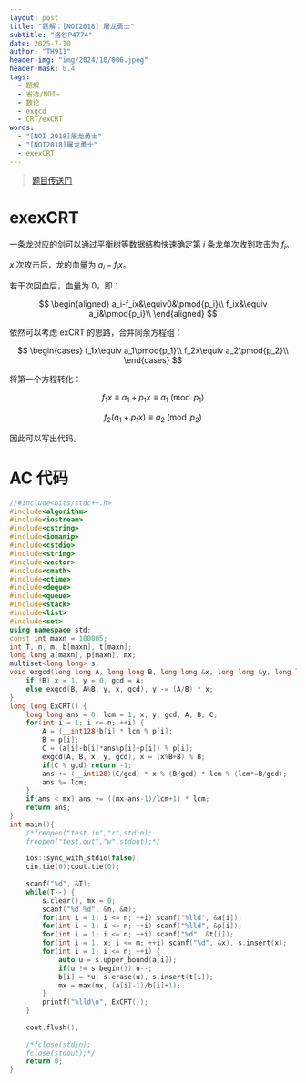 ```yaml
---
layout: post
title: "题解：[NOI2018] 屠龙勇士"
subtitle: "洛谷P4774"
date: 2025-7-10
author: "TH911"
header-img: "img/2024/10/006.jpeg"
header-mask: 0.4
tags:
  - 题解
  - 省选/NOI−
  - 数论
  - exgcd
  - CRT/exCRT
words:
  - "[NOI 2018]屠龙勇士"
  - "[NOI2018]屠龙勇士"
  - exexCRT
---
```


> [题目传送门](https://www.luogu.com.cn/problem/P4774)

# exexCRT

一条龙对应的剑可以通过平衡树等数据结构快速确定第 $i$ 条龙单次收到攻击为 $f_i$。

$x$ 次攻击后，龙的血量为 $a_i-f_ix$。

若干次回血后，血量为 $0$，即：

$$
\begin{aligned}
a_i-f_ix&\equiv0&\pmod{p_i}\\
f_ix&\equiv a_i&\pmod{p_i}\\
\end{aligned}
$$

依然可以考虑 exCRT 的思路，合并同余方程组：

$$
\begin{cases}
f_1x\equiv a_1\pmod{p_1}\\
f_2x\equiv a_2\pmod{p_2}\\
\end{cases}
$$

将第一个方程转化：

$$
f_1x\equiv a_1+p_1x\equiv a_1\pmod{p_1}
$$

$$
f_2(a_1+p_1x)\equiv a_2\pmod{p_2}
$$

因此可以写出代码。

# AC 代码

```cpp
//#include<bits/stdc++.h>
#include<algorithm>
#include<iostream>
#include<cstring>
#include<iomanip>
#include<cstdio>
#include<string>
#include<vector>
#include<cmath>
#include<ctime>
#include<deque>
#include<queue>
#include<stack>
#include<list>
#include<set> 
using namespace std;
const int maxn = 100005;
int T, n, m, b[maxn], t[maxn];
long long a[maxn], p[maxn], mx;
multiset<long long> s;
void exgcd(long long A, long long B, long long &x, long long &y, long long &gcd) {
	if(!B) x = 1, y = 0, gcd = A;
	else exgcd(B, A%B, y, x, gcd), y -= (A/B) * x;
}
long long ExCRT() {
	long long ans = 0, lcm = 1, x, y, gcd, A, B, C;
	for(int i = 1; i <= n; ++i) {
		A = (__int128)b[i] * lcm % p[i];
		B = p[i];
		C = (a[i]-b[i]*ans%p[i]+p[i]) % p[i];
		exgcd(A, B, x, y, gcd), x = (x%B+B) % B;
		if(C % gcd) return -1;
		ans += (__int128)(C/gcd) * x % (B/gcd) * lcm % (lcm*=B/gcd);
		ans %= lcm;
	}
	if(ans < mx) ans += ((mx-ans-1)/lcm+1) * lcm;
	return ans;
}
int main(){
	/*freopen("test.in","r",stdin);
	freopen("test.out","w",stdout);*/
	
	ios::sync_with_stdio(false);
	cin.tie(0);cout.tie(0);
	
	scanf("%d", &T);
	while(T--) {
		s.clear(), mx = 0;
		scanf("%d %d", &n, &m);
		for(int i = 1; i <= n; ++i) scanf("%lld", &a[i]);
		for(int i = 1; i <= n; ++i) scanf("%lld", &p[i]);
		for(int i = 1; i <= n; ++i) scanf("%d", &t[i]);
		for(int i = 1, x; i <= m; ++i) scanf("%d", &x), s.insert(x);
		for(int i = 1; i <= n; ++i) {
			auto u = s.upper_bound(a[i]);
			if(u != s.begin()) u--;
			b[i] = *u, s.erase(u), s.insert(t[i]);
			mx = max(mx, (a[i]-1)/b[i]+1);
		}
		printf("%lld\n", ExCRT());
	}
	
	cout.flush();
	
	/*fclose(stdin);
	fclose(stdout);*/
	return 0;
}
```
